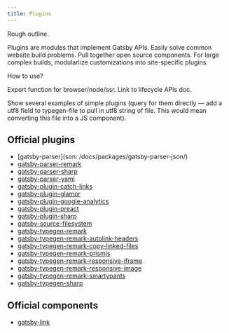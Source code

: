 ```yaml
---
title: Plugins
---
```


Rough outline.

Plugins are modules that implement Gatsby APIs. Easily solve common
website build problems. Pull together open source components. For large
complex builds, modularlize customizations into site-specific plugins.

How to use?

Export function for browser/node/ssr. Link to lifecycle APIs doc.

Show several examples of simple plugins (query for them directly — add a
utf8 field to typegen-file to pull in utf8 string of file. This would
mean converting this file into a JS component).

## Official plugins

* [gatsby-parser](son: /docs/packages/gatsby-parser-json/)
* [gatsby-parser-remark](/docs/packages/gatsby-parser-remark/)
* [gatsby-parser-sharp](/docs/packages/gatsby-parser-sharp/)
* [gatsby-parser-yaml](/docs/packages/gatsby-parser-yaml/)
* [gatsby-plugin-catch-links](/docs/packages/gatsby-plugin-catch-links/)
* [gatsby-plugin-glamor](/docs/packages/gatsby-plugin-glamor/)
* [gatsby-plugin-google-analytics](/docs/packages/gatsby-plugin-google-analytics/)
* [gatsby-plugin-preact](/docs/packages/gatsby-plugin-preact/)
* [gatsby-plugin-sharp](/docs/packages/gatsby-plugin-sharp/)
* [gatsby-source-filesystem](/docs/packages/gatsby-source-filesystem/)
* [gatsby-typegen-remark](/docs/packages/gatsby-typegen-remark/)
* [gatsby-typegen-remark-autolink-headers](/docs/packages/gatsby-typegen-remark-autolink-headers/)
* [gatsby-typegen-remark-copy-linked-files](/docs/packages/gatsby-typegen-remark-copy-linked-files/)
* [gatsby-typegen-remark-prismjs](/docs/packages/gatsby-typegen-remark-prismjs/)
* [gatsby-typegen-remark-responsive-iframe](/docs/packages/gatsby-typegen-remark-responsive-iframe/)
* [gatsby-typegen-remark-responsive-image](/docs/packages/gatsby-typegen-remark-responsive-image/)
* [gatsby-typegen-remark-smartypants](/docs/packages/gatsby-typegen-remark-smartypants/)
* [gatsby-typegen-sharp](/docs/packages/gatsby-typegen-sharp/)

## Official components

* [gatsby-link](/docs/packages/gatsby-link/)
